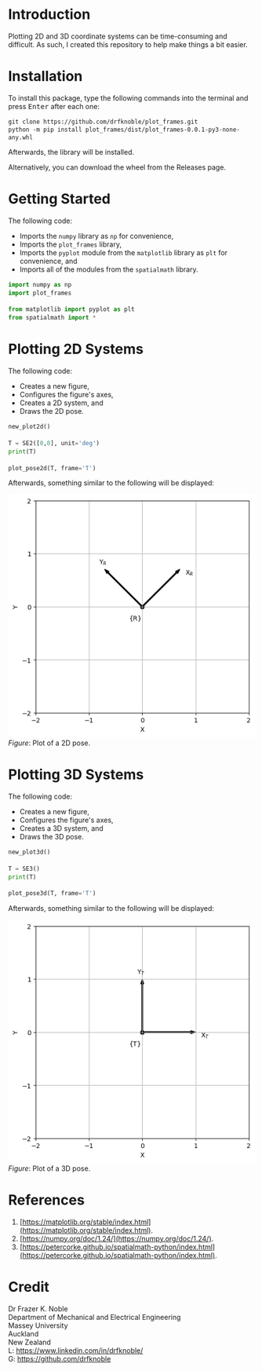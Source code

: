# **Introduction**

Plotting 2D and 3D coordinate systems can be time-consuming and difficult. As such, I created this repository to help make things a bit easier.

# **Installation**

To install this package, type the following commands into the terminal and press <kbd>Enter</kbd> after each one:

```console
git clone https://github.com/drfknoble/plot_frames.git
python -m pip install plot_frames/dist/plot_frames-0.0.1-py3-none-any.whl
```

Afterwards, the library will be installed.

Alternatively, you can download the wheel from the Releases page.

# **Getting Started**

The following code:
* Imports the `numpy` library as `np` for convenience,
* Imports the `plot_frames` library,
* Imports the `pyplot` module from the `matplotlib` library as `plt` for convenience, and
* Imports all of the modules from the `spatialmath` library.

```python
import numpy as np
import plot_frames

from matplotlib import pyplot as plt
from spatialmath import *
```


# **Plotting 2D Systems**

The following code:
* Creates a new figure,
* Configures the figure's axes,
* Creates a 2D system, and
* Draws the 2D pose.

```python
new_plot2d()

T = SE2([0,0], unit='deg')
print(T)

plot_pose2d(T, frame='T')
```  
Afterwards, something similar to the following will be displayed:

![height:320](doc/img/figure_01.png)  
*Figure*: Plot of a 2D pose.


# **Plotting 3D Systems**

The following code:
* Creates a new figure,
* Configures the figure's axes,
* Creates a 3D system, and
* Draws the 3D pose.

```python
new_plot3d()

T = SE3()
print(T)

plot_pose3d(T, frame='T')
```
Afterwards, something similar to the following will be displayed:

![height:320](doc/img/figure_02.png)  
*Figure*: Plot of a 3D pose.

# **References**

1. [https://matplotlib.org/stable/index.html](https://matplotlib.org/stable/index.html).
2. [https://numpy.org/doc/1.24/](https://numpy.org/doc/1.24/).
3. [https://petercorke.github.io/spatialmath-python/index.html](https://petercorke.github.io/spatialmath-python/index.html).


# **Credit**

Dr Frazer K. Noble  
Department of Mechanical and Electrical Engineering  
Massey University    
Auckland  
New Zealand    
L: https://www.linkedin.com/in/drfknoble/  
G: https://github.com/drfknoble  
